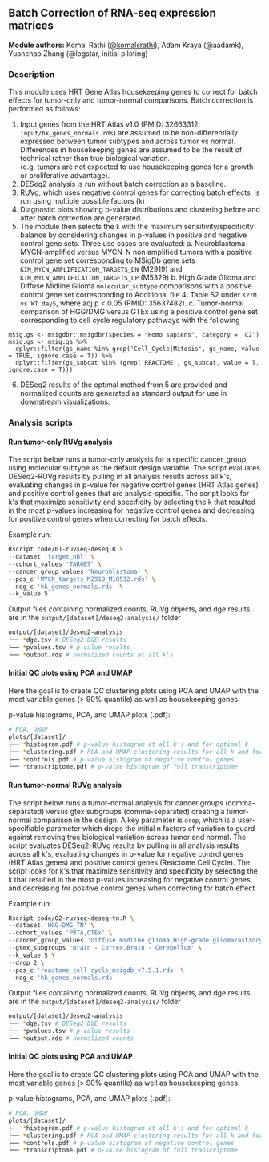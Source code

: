 ## Batch Correction of RNA-seq expression matrices

**Module authors:** Komal Rathi ([@komalsrathi](https://github.com/komalsrathi)), Adam Kraya (@aadamk), Yuanchao Zhang (@logstar, initial piloting)

### Description

This module uses HRT Gene Atlas housekeeping genes to correct for batch effects for tumor-only and tumor-normal comparisons.
Batch correction is performed as follows:
1. Input genes from the HRT Atlas v1.0 (PMID: 32663312; `input/hk_genes_normals.rds`) are assumed to be non-differentially expressed between tumor subtypes and across tumor vs normal.
Differences in housekeeping genes are assumed to be the result of technical rather than true biological variation.  
(e.g. tumors are not expected to use housekeeping genes for a growth or proliferative advantage).
2. DESeq2 analysis is run without batch correction as a baseline.
3. [RUVg](https://bioconductor.org/packages/devel/bioc/vignettes/RUVSeq/inst/doc/RUVSeq.pdf), which uses negative control genes for correcting batch effects, is run using multiple possible factors (`k`)
4. Diagnostic plots showing p-value distributions and clustering before and after batch correction are generated.
5. The module then selects the `k` with the maximum sensitivity/specificity balance by considering changes in p-values
in positive and negative control gene sets. Three use cases are evaluated:
a. Neuroblastoma MYCN-amplified versus MYCN-N non amplified tumors with a positive control gene set corresponding to MSigDb gene sets
`KIM_MYCN_AMPLIFICATION_TARGETS_DN` (M2919) and `KIM_MYCN_AMPLIFICATION_TARGETS_UP` (M5329)
b. High Grade Glioma and Diffuse Midline Glioma `molecular_subtype` comparisons with a positive control gene set corresponding to
Additional file 4: Table S2 under `K27M vs WT day5`, where adj p < 0.05 (PMID: 35637482).
c. Tumor-normal comparison of HGG/DMG versus GTEx using a positive control gene set corresponding to cell cycle regulatory pathways with the following
```
msig.gs <- msigdbr::msigdbr(species = "Homo sapiens", category = 'C2')
msig.gs <- msig.gs %>%
  dplyr::filter(gs_name %in% grep('Cell_Cycle|Mitosis', gs_name, value = TRUE, ignore.case = T)) %>%
  dplyr::filter(gs_subcat %in% (grep('REACTOME', gs_subcat, value = T, ignore.case = T)))
  ```
6. DESeq2 results of the optimal method from 5 are provided and normalized counts are generated
as standard output for use in downstream visualizations.

### Analysis scripts

#### Run tumor-only RUVg analysis

The script below runs a tumor-only analysis for a specific cancer_group, using molecular subtype
as the default design variable. The script evaluates DESeq2-RUVg results by pulling in all analysis results across all k's,
evaluating changes in p-value for negative control genes (HRT Atlas genes) and positive control genes
that are analysis-specific. The script looks for k's that maximize sensitivity and specificity by
selecting the k that resulted in the most p-values increasing for negative control genes and decreasing
for positive control genes when correcting for batch effects.


Example run:

```sh
Rscript code/01-ruvseq-deseq.R \
--dataset 'target_nbl' \
--cohort_values 'TARGET' \
--cancer_group_values 'Neuroblastoma' \
--pos_c 'MYCN_targets_M2919_M18532.rds' \
--neg_c 'hk_genes_normals.rds' \
--k_value 5
```

Output files containing normalized counts, RUVg objects, and dge results are in the `output/[dataset]/deseq2-analysis/` folder

```sh
output/[dataset]/deseq2-analysis
└── *dge.tsv # DESeq2 DGE results
└── *pvalues.tsv # p-value results
└── *output.rds # normalized counts at all k's
```

#### Initial QC plots using PCA and UMAP

Here the goal is to create QC clustering plots using PCA and UMAP with the most variable genes (> 90% quantile) as well as housekeeping genes.

p-value histograms, PCA, and UMAP plots (.pdf):

```sh
# PCA, UMAP
plots/[dataset]/
├── *histogram.pdf # p-value histogram at all k's and for optimal k
├── *clustering.pdf # PCA and UMAP clustering results for all k and for optimal k
├── *controls.pdf # p-value histogram of negative control genes
└── *transcriptome.pdf # p-value histogram of full transcriptome
```
#### Run tumor-normal RUVg analysis

The script below runs a tumor-normal analysis for cancer groups (comma-separated) versus gtex subgroups (comma-separated)
creating a tumor-normal comparison in the design. A key parameter is `drop`, which is a user-specifiable
parameter which drops the initial n factors of variation to guard against removing true biological variation
across tumor and normal. The script evaluates DESeq2-RUVg results by pulling in all analysis results across all k's,
evaluating changes in p-value for negative control genes (HRT Atlas genes) and positive control genes
(Reactome Cell Cycle). The script looks for k's that maximize sensitivity and specificity by
selecting the k that resulted in the most p-values increasing for negative control genes and decreasing
for positive control genes when correcting for batch effect


Example run:

```sh
Rscript code/02-ruvseq-deseq-tn.R \
--dataset 'HGG-DMG_TN' \
--cohort_values 'PBTA,GTEx' \
--cancer_group_values 'Diffuse midline glioma,High-grade glioma/astrocytoma' \
--gtex_subgroups 'Brain - Cortex,Brain - Cerebellum' \
--k_value 5 \
--drop 2 \
--pos_c 'reactome_cell_cycle_msigdb_v7.5.1.rds' \
--neg_c 'hk_genes_normals.rds'
```

Output files containing normalized counts, RUVg objects, and dge results are in the `output/[dataset]/deseq2-analysis/` folder

```sh
output/[dataset]/deseq2-analysis
└── *dge.tsv # DESeq2 DGE results
└── *pvalues.tsv # p-value results
└── *output.rds # normalized counts
```

#### Initial QC plots using PCA and UMAP

Here the goal is to create QC clustering plots using PCA and UMAP with the most variable genes (> 90% quantile) as well as housekeeping genes.

p-value histograms, PCA, and UMAP plots (.pdf):

```sh
# PCA, UMAP
plots/[dataset]/
├── *histogram.pdf # p-value histogram at all k's and for optimal k
├── *clustering.pdf # PCA and UMAP clustering results for all k and for optimal k
├── *controls.pdf # p-value histogram of negative control genes
└── *transcriptome.pdf # p-value histogram of full transcriptome
```
